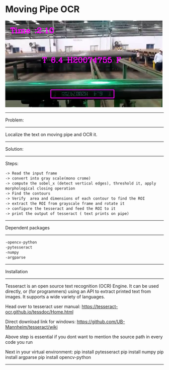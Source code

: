 # Moving Pipe OCR
<img src="detected4.png" width="500" >

*************************************************************************************
Problem:
*************************************************************************************

Localize the text on moving pipe and OCR it.

*************************************************************************************
Solution:
*************************************************************************************
Steps:
	
	-> Read the input frame
	-> convert into gray scale(mono crome)
	-> compute the sobel_x (detect vertical edges), threshold it, apply morphological closing operation
	-> Find the contours
	-> Verify  area and dimensions of each contour to find the ROI
	-> extract the ROI from grayscale frame and rotate it 
	-> configure the tesseract and feed the ROI to it
	-> print the output of tesseract ( text prints on pipe)

*****************************************************
Dependent packages
*****************************************************
	-opencv-python
	-pytesseract
	-numpy 
	-argparse

*****************************************************
Installation
*****************************************************
Tesseract is an open source text recognition (OCR) Engine. It can be used directly, or (for programmers) using an API to extract printed text from images. It supports a wide variety of languages.

Head over to tesseract user manual:
https://tesseract-ocr.github.io/tessdoc/Home.html
              
Direct download link for windows:
https://github.com/UB-Mannheim/tesseract/wiki

Above step is essential if you dont want to mention the source path in every code you run

Next in your virtual environment: 
pip install pytesseract
pip install numpy
pip install argparse
pip install opencv-python

*****************************************************
